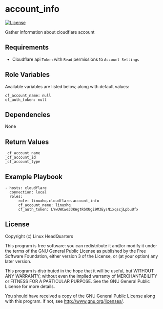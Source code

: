 # account\_info

[![License](https://img.shields.io/badge/license-GPLv3-brightgreen.svg?style=flat)](COPYING)

Gather information about cloudflare account

## Requirements

* Cloudflare api `Token` with `Read` permissions to `Account Settings`

## Role Variables

Available variables are listed below, along with default values:

    cf_account_name: null
    cf_auth_token: null

## Dependencies

None

## Return Values

    _cf_account_name
    _cf_account_id
    _cf_account_type

## Example Playbook

    - hosts: cloudflare
      connection: local
      roles:
        - role: linuxhq.cloudflare.account_info
          cf_account_name: linuxhq
          cf_auth_token: LYwUWCwe33KWgtRbXUgi9M3EysNixqscjLpbuUfx

## License

Copyright (c) Linux HeadQuarters

This program is free software: you can redistribute it and/or modify
it under the terms of the GNU General Public License as published by
the Free Software Foundation, either version 3 of the License, or
(at your option) any later version.

This program is distributed in the hope that it will be useful,
but WITHOUT ANY WARRANTY; without even the implied warranty of
MERCHANTABILITY or FITNESS FOR A PARTICULAR PURPOSE. See the
GNU General Public License for more details.

You should have received a copy of the GNU General Public License
along with this program. If not, see <http://www.gnu.org/licenses/>.
